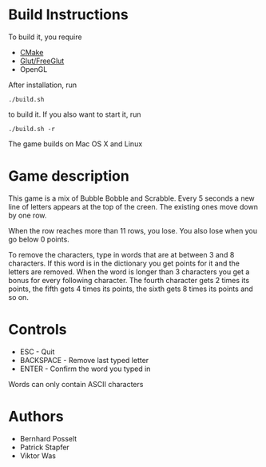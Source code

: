 # Build Instructions

To build it, you require

* [CMake](http://www.cmake.org/cmake/resources/software.html)
* [Glut/FreeGlut](http://freeglut.sourceforge.net/index.php#download)
* OpenGL

After installation, run

    ./build.sh

to build it. If you also want to start it, run

    ./build.sh -r

The game builds on Mac OS X and Linux

# Game description
This game is a mix of Bubble Bobble and Scrabble. Every 5 seconds a new line of
letters appears at the top of the creen. The existing ones move down by one row.

When the row reaches more than 11 rows, you lose. You also lose when you go below 0
points.

To remove the characters, type in words that are at between 3 and 8 characters.
If this word is in the dictionary you get points for it and the letters are removed.
When the word is longer than 3 characters you get a bonus for every following character.
The fourth character gets 2 times its points, the fifth gets 4 times its points,
the sixth gets 8 times its points and so on.

# Controls
* ESC - Quit
* BACKSPACE - Remove last typed letter
* ENTER - Confirm the word you typed in

Words can only contain ASCII characters

# Authors
* Bernhard Posselt
* Patrick Stapfer
* Viktor Was
